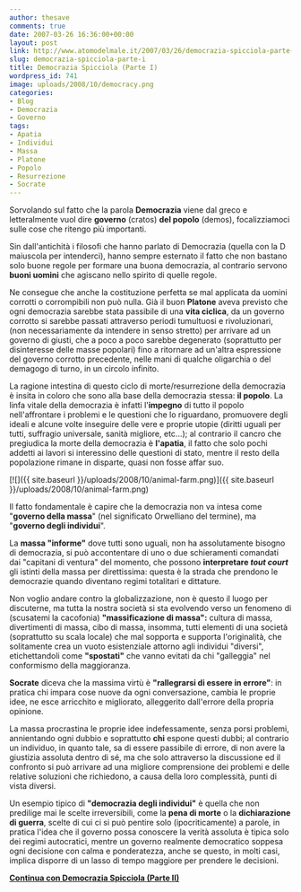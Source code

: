 ```yaml
---
author: thesave
comments: true
date: 2007-03-26 16:36:00+00:00
layout: post
link: http://www.atomodelmale.it/2007/03/26/democrazia-spicciola-parte-i/
slug: democrazia-spicciola-parte-i
title: Democrazia Spicciola (Parte I)
wordpress_id: 741
image: uploads/2008/10/democracy.png
categories:
- Blog
- Democrazia
- Governo
tags:
- Apatia
- Individui
- Massa
- Platone
- Popolo
- Resurrezione
- Socrate
---
```


Sorvolando sul fatto che la parola **Democrazia** viene dal greco e letteralmente vuol dire **governo** (cratos) **del popolo** (demos), focalizziamoci sulle cose che ritengo più importanti.

Sin dall'antichità i filosofi che hanno parlato di Democrazia (quella con la D maiuscola per intenderci), hanno sempre esternato il fatto che non bastano solo buone regole per formare una buona democrazia, al contrario servono **buoni uomini** che agiscano nello spirito di quelle regole.

Ne consegue che anche la costituzione perfetta se mal applicata da uomini corrotti o corrompibili non può nulla.
Già il buon **Platone** aveva previsto che ogni democrazia sarebbe stata passibile di una **vita ciclica**, da un governo corrotto si sarebbe passati attraverso periodi tumultuosi e rivoluzionari, (non necessariamente da intendere in senso stretto) per arrivare ad un governo di giusti, che a poco a poco sarebbe degenerato (soprattutto per disinteresse delle masse popolari) fino a ritornare ad un'altra espressione del governo corrotto precedente, nelle mani di qualche oligarchia o del demagogo di turno, in un circolo infinito.

La ragione intestina di questo ciclo di morte/resurrezione della democrazia è insita in coloro che sono alla base della democrazia stessa: **il popolo**. La linfa vitale della democrazia è infatti l'**impegno** di tutto il popolo nell'affrontare i problemi e le questioni che lo riguardano, promuovere degli ideali e alcune volte inseguire delle vere e proprie utopie (diritti uguali per tutti, suffragio universale, sanità migliore, etc...); al contrario il cancro che pregiudica la morte della democrazia è **l'apatia**, il fatto che solo pochi addetti ai lavori si interessino delle questioni di stato, mentre il resto della popolazione rimane in disparte, quasi non fosse affar suo.

[![]({{ site.baseurl }}/uploads/2008/10/animal-farm.png)]({{ site.baseurl }}/uploads/2008/10/animal-farm.png)

Il fatto fondamentale è capire che la democrazia non va intesa come "**governo della massa**" (nel significato Orwelliano del termine), ma "**governo degli individui**".

La **massa "informe"** dove tutti sono uguali, non ha assolutamente bisogno di democrazia, si può accontentare di uno o due schieramenti comandati dai "capitani di ventura" del momento, che possono **interpretare _tout court_** gli istinti della massa per direttissima: questa è la strada che prendono le democrazie quando diventano regimi totalitari e dittature.

Non voglio andare contro la globalizzazione, non è questo il luogo per discuterne, ma tutta la nostra società si sta evolvendo verso un fenomeno di (scusatemi la cacofonia) **"massificazione di massa":** cultura di massa, divertimenti di massa, cibo di massa, insomma, tutti elementi di una società (soprattutto su scala locale) che mal sopporta e supporta l'originalità, che solitamente crea un vuoto esistenziale attorno agli individui "diversi", etichettandoli come **"spostati"** che vanno evitati da chi "galleggia" nel conformismo della maggioranza.

**Socrate** diceva che la massima virtù è **"rallegrarsi di essere in errore"**: in pratica chi impara cose nuove da ogni conversazione, cambia le proprie idee, ne esce arricchito e migliorato, alleggerito dall'errore della propria opinione.

La massa procrastina le proprie idee indefessamente, senza porsi problemi, annientando ogni dubbio e soprattutto **chi** espone questi dubbi; al contrario un individuo, in quanto tale, sa di essere passibile di errore, di non avere la giustizia assoluta dentro di sé, ma che solo attraverso la discussione ed il confronto si può arrivare ad una migliore comprensione dei problemi e delle relative soluzioni che richiedono, a causa della loro complessità, punti di vista diversi.

Un esempio tipico di **"democrazia degli individui"** è quella che non predilige mai le scelte irreversibili, come la **pena di morte** o la **dichiarazione di guerra**, scelte di cui ci si può pentire solo (ipocriticamente) a parole, in pratica l'idea che il governo possa conoscere la verità assoluta è tipica solo dei regimi autocratici, mentre un governo realmente democratico soppesa ogni decisione con calma e ponderatezza, anche se questo, in molti casi, implica disporre di un lasso di tempo maggiore per prendere le decisioni.

**[Continua con Democrazia Spicciola (Parte II)](/2007/04/08/democrazia-spicciola-parte-ii.html)**

